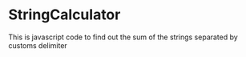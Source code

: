 # StringCalculator
This is javascript code to find out the sum of the strings separated by customs delimiter

